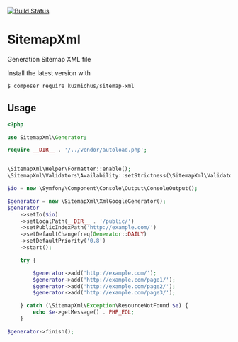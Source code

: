[![Build Status](https://scrutinizer-ci.com/g/kuzmichus/SitemapXml/badges/build.png?b=master)](https://scrutinizer-ci.com/g/kuzmichus/SitemapXml/build-status/master)


# SitemapXml
Generation Sitemap XML file


Install the latest version with

```bash
$ composer require kuzmichus/sitemap-xml
```


Usage
-----

```php
<?php

use SitemapXml\Generator;

require __DIR__ . '/../vendor/autoload.php';


\SitemapXml\Helper\Formatter::enable();
\SitemapXml\Validators\Availability::setStrictness(\SitemapXml\Validators\Availability::STRICT_SOFT);

$io = new \Symfony\Component\Console\Output\ConsoleOutput();

$generator = new \SitemapXml\XmlGoogleGenerator();
$generator
    ->setIo($io)
    ->setLocalPath(__DIR__ . '/public/')
    ->setPublicIndexPath('http://example.com/')
    ->setDefaultChangefreq(Generator::DAILY)
    ->setDefaultPriority('0.8')
    ->start();

    try {

        $generator->add('http://example.com/');
        $generator->add('http://example.com/page1/');
        $generator->add('http://example.com/page2/');
        $generator->add('http://example.com/page3/');

    } catch (\SitemapXml\Exception\ResourceNotFound $e) {
        echo $e->getMessage() . PHP_EOL;
    }

$generator->finish();

```
